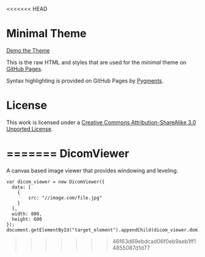 <<<<<<< HEAD
# Minimal Theme

[Demo the Theme](http://orderedlist.github.com/minimal/)

This is the raw HTML and styles that are used for the *minimal* theme on [GitHub Pages](http://pages.github.com/).

Syntax highlighting is provided on GitHub Pages by [Pygments](http://pygments.org).

# License

This work is licensed under a [Creative Commons Attribution-ShareAlike 3.0 Unported License](http://creativecommons.org/licenses/by-sa/3.0/).



=======
DicomViewer
===

A canvas based image viewer that provides windowing and leveling.

    var dicom_viewer = new DicomViewer({
      data: [
        {
            src: "//image.com/file.jpg"
	    }
      ],
      width: 800,
      height: 600
    });
    document.getElementById("target_element").appendChild(dicom_viewer.dom);
>>>>>>> 46f63d69ebdcad06f0eb9aeb1ff14855087d1d77

